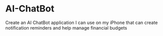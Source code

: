 # AI-ChatBot
Create an AI ChatBot application I can use on my iPhone that can create notification reminders and help manage financial budgets 
